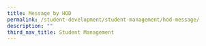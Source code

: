 ```yaml
---
title: Message by HOD
permalink: /student-development/student-management/hod-message/
description: ""
third_nav_title: Student Management
---
```

